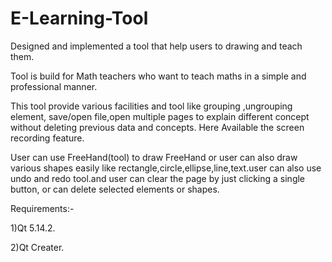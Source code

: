 # E-Learning-Tool
Designed and implemented a tool that help users to drawing and teach them. 

Tool is build for Math teachers who want to teach maths in a simple and professional manner.

This tool provide various facilities and tool like grouping ,ungrouping element, save/open file,open multiple pages to explain different concept without deleting previous data and concepts. Here Available the screen recording feature. 

User can use FreeHand(tool) to draw FreeHand or user can also draw various shapes easily like rectangle,circle,ellipse,line,text.user can also use undo and redo tool.and user can clear the page by just clicking a single button, or can delete selected elements or shapes.

Requirements:-

1)Qt 5.14.2.

2)Qt Creater.
